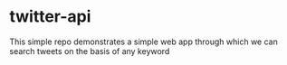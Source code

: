 # twitter-api
This simple repo demonstrates a simple web app through which we can search tweets on the basis of any keyword
